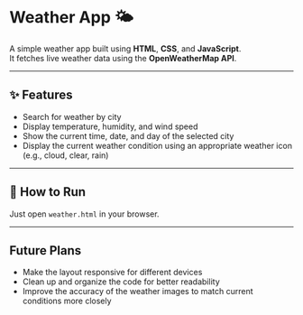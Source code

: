 # Weather App 🌤️

A simple weather app built using **HTML**, **CSS**, and **JavaScript**.  
It fetches live weather data using the **OpenWeatherMap API**.

---

## ✨ Features
- Search for weather by city
- Display temperature, humidity, and wind speed
- Show the current time, date, and day of the selected city
- Display the current weather condition using an appropriate weather icon (e.g., cloud, clear, rain)

---

## 🚀 How to Run
Just open `weather.html` in your browser.

---

## Future Plans
- Make the layout responsive for different devices
- Clean up and organize the code for better readability
- Improve the accuracy of the weather images to match current conditions more closely

